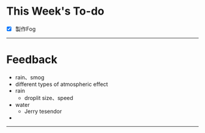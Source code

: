 # This Week's To-do
- [x] 製作Fog
---
# Feedback
- rain、smog
- different types of atmospheric effect
- rain
	- droplit size、speed
- water
	- Jerry tesendor
- 
---
